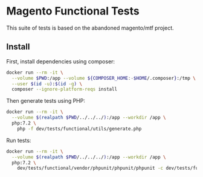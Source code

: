 # Magento Functional Tests

This suite of tests is based on the abandoned magento/mtf project.

## Install

First, install dependencies using composer:

```sh
docker run --rm -it \
  --volume $PWD:/app --volume ${COMPOSER_HOME:-$HOME/.composer}:/tmp \
  --user $(id -u):$(id -g) \
  composer --ignore-platform-reqs install
```

Then generate tests using PHP:

```sh
docker run --rm -it \
  --volume $(realpath $PWD/../../../):/app --workdir /app \
  php:7.2 \
    php -f dev/tests/functional/utils/generate.php
```

Run tests:

```sh
docker run --rm -it \
  --volume $(realpath $PWD/../../../):/app --workdir /app \
  php:7.2 \
    dev/tests/functional/vendor/phpunit/phpunit/phpunit -c dev/tests/functional
```
